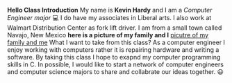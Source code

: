 __Hello Class Introduction__
My name is **Kevin Hardy** and I am a *Computer Engineer major* :computer: I do have my associates in Liberal 
arts. I also work at Walmart Distribution Center as fork lift driver. I am from a small town called Navajo, New Mexico
__here is a picture of my family and I__
[picutre of my family and me](myfamily.jpg)
What I want to take from this class?
As a computer engineer I enjoy working with computers rather it is repairing hardware and writing a software. By taking this class I 
hope to exapnd my computer programming skills in C. In possible, I would like to start a network of computer engineers and computer
science majors to share and collabrate our ideas together. :smiley:
